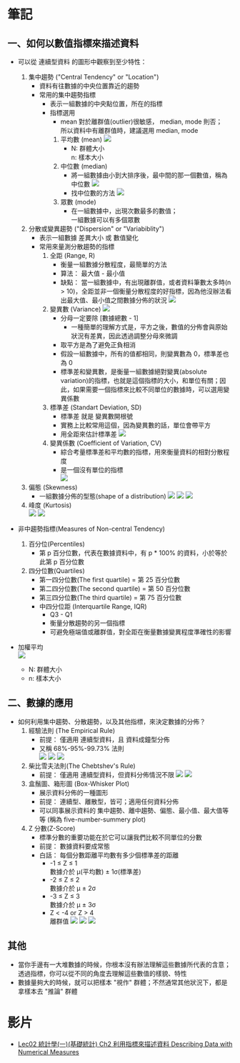 # 筆記
## 一、如何以數值指標來描述資料
- 可以從 連續型資料 的圖形中觀察到至少特性：
  1. 集中趨勢 ("Central Tendency" or "Location")
     - 資料有往數據的中央位置靠近的趨勢
     - 常用的集中趨勢指標
       - 表示一組數據的中央點位置，所在的指標
       - 指標選用
         - mean 對於離群值(outlier)很敏感， median, mode 則否；  
           所以資料中有離群值時，建議選用 median, mode
         1. 平均數 (mean)
          ![](<images/Ch2 利用指標來描述資料 Describing Data with Numerical Measures/2024-06-28 (Fri) 10-15-37.png>)
             - N: 群體大小  
              n: 樣本大小
         2. 中位數 (median)
            - 將一組數據由小到大排序後，最中間的那一個數值，稱為中位數
              ![](<images/Ch2 利用指標來描述資料 Describing Data with Numerical Measures/2024-06-28 (Fri) 10-17-55.png>)
            - 找中位數的方法
              ![](<images/Ch2 利用指標來描述資料 Describing Data with Numerical Measures/2024-06-28 (Fri) 10-19-03.png>)
         3. 眾數 (mode)
            - 在一組數據中，出現次數最多的數值；  
              一組數據可以有多個眾數
  2. 分散或變異趨勢 ("Dispersion" or "Variabiblity")
     - 表示一組數據 差異大小 或 數值變化
     - 常用來量測分散趨勢的指標
       1. 全距 (Range, R)
          - 衡量一組數據分散程度，最簡單的方法
          - 算法： 最大值 - 最小值
          - 缺點： 當一組數據中，有出現離群值，或者資料筆數太多時(n > 10)，全距並非一個衡量分散程度的好指標，因為他沒辦法看出最大值、最小值之間數據分佈的狀況
            ![](<images/Ch2 利用指標來描述資料 Describing Data with Numerical Measures/2024-06-26 (Wed) 15-40-06.png>)
       2. 變異數 (Variance)
          ![](<images/Ch2 利用指標來描述資料 Describing Data with Numerical Measures/2024-06-26 (Wed) 15-46-01.png>)
          - 分母一定要除 [數據總數 - 1]
            - 一種簡單的理解方式是，平方之後，數值的分佈會與原始狀況有差異，因此透過調整分母來微調
          - 取平方是為了避免正負相消
          - 假設一組數據中，所有的值都相同，則變異數為 0，標準差也為 0
          - 標準差和變異數，是衡量一組數據絕對變異(absolute variation)的指標，也就是這個指標的大小，和單位有關；因此，如果需要一個指標來比較不同單位的數據時，可以選用變異係數
       3. 標準差 (Standart Deviation, SD)
          - 標準差 就是 變異數開根號
          - 實務上比較常用這個，因為變異數的話，單位會帶平方
          - 用全距來估計標準差
            ![](<images/Ch2 利用指標來描述資料 Describing Data with Numerical Measures/2024-06-26 (Wed) 16-57-51.png>)
       4. 變異係數 (Coefficient of Variation, CV)
          - 綜合考量標準差和平均數的指標，用來衡量資料的相對分散程度
          - 是一個沒有單位的指標  
          ![](<images/Ch2 利用指標來描述資料 Describing Data with Numerical Measures/2024-06-26 (Wed) 17-52-59.png>)
  3. 偏態 (Skewness)
     - 一組數據分佈的型態(shape of a distribution)
       ![](<images/Ch2 利用指標來描述資料 Describing Data with Numerical Measures/2024-06-26 (Wed) 18-02-27.png>)
       ![](<images/Ch2 利用指標來描述資料 Describing Data with Numerical Measures/2024-06-26 (Wed) 18-04-22.png>)
       ![](<images/Ch2 利用指標來描述資料 Describing Data with Numerical Measures/2024-06-26 (Wed) 18-04-36.png>)
  4. 峰度 (Kurtosis)  
    ![](<images/Ch2 利用指標來描述資料 Describing Data with Numerical Measures/2024-06-27 (Thu) 10-26-59.png>)
    ![](<images/Ch2 利用指標來描述資料 Describing Data with Numerical Measures/2024-06-27 (Thu) 10-27-22.png>)
- 非中趨勢指標(Measures of Non-central Tendency)
  1. 百分位(Percentiles)
     - 第 p 百分位數，代表在數據資料中，有 p * 100% 的資料，小於等於此第 p 百分位數
  2. 四分位數(Quartiles)
     - 第一四分位數(The first quartile) = 第 25 百分位數
     - 第二四分位數(The second quartile) = 第 50 百分位數
     - 第三四分位數(The third quartile) = 第 75 百分位數
     - 中四分位距 (Interquartile Range, IQR)
       - Q3 - Q1
       - 衡量分散趨勢的另一個指標
       - 可避免極端值或離群值，對全距在衡量數據變異程度準確性的影響

- 加權平均  
  ![](<images/Ch2 利用指標來描述資料 Describing Data with Numerical Measures/2024-06-28 (Fri) 09-56-11.png>)
  - N: 群體大小
  - n: 樣本大小


## 二、數據的應用
- 如何利用集中趨勢、分散趨勢，以及其他指標，來決定數據的分佈？
  1. 經驗法則 (The Empirical Rule)
     - 前提： 僅適用 連續型資料，且 資料成鐘型分佈
     - 又稱 68%-95%-99.73% 法則  
      ![](<images/Ch2 利用指標來描述資料 Describing Data with Numerical Measures/2024-06-27 (Thu) 14-09-41.png>)
      ![](<images/Ch2 利用指標來描述資料 Describing Data with Numerical Measures/2024-06-27 (Thu) 14-10-05.png>)
      ![](<images/Ch2 利用指標來描述資料 Describing Data with Numerical Measures/2024-06-27 (Thu) 14-10-24.png>)
  2. 柴比雪夫法則(The Chebtshev's Rule)
     - 前提： 僅適用 連續型資料，但資料分佈情況不限
      ![](<images/Ch2 利用指標來描述資料 Describing Data with Numerical Measures/2024-06-27 (Thu) 14-12-39.png>)
      ![](<images/Ch2 利用指標來描述資料 Describing Data with Numerical Measures/2024-06-27 (Thu) 14-14-20.png>)
  3. 盒鬚圖、箱形圖 (Box-Whisker Plot)
     - 展示資料分佈的一種圖形
     - 前提： 連續型、離散型，皆可；適用任何資料分佈
     - 可以同事展示資料的 集中趨勢、離中趨勢、偏態、最小值、最大值等等 (稱為 five-number-summery plot)
  4. Z 分數(Z-Score)
     - 標準分數的重要功能在於它可以讓我們比較不同單位的分數
     - 前提： 數據資料要成常態
     - 白話： 每個分數距離平均數有多少個標準差的距離
       - -1 ≤ Z ≤ 1  
        數據介於 μ(平均數) ± 1σ(標準差)
       - -2 ≤ Z ≤ 2  
        數據介於 μ ± 2σ
       - -3 ≤ Z ≤ 3  
        數據介於 μ ± 3σ
       - Z < -4 or Z > 4  
        離群值
      ![](<images/Ch2 利用指標來描述資料 Describing Data with Numerical Measures/2024-06-28 (Fri) 09-40-30.png>)
      ![](<images/Ch2 利用指標來描述資料 Describing Data with Numerical Measures/2024-06-28 (Fri) 09-40-42.png>)
      ![](<images/Ch2 利用指標來描述資料 Describing Data with Numerical Measures/2024-06-28 (Fri) 09-40-54.png>)

## 其他
- 當你手邊有一大堆數據的時候，你根本沒有辦法理解這些數據所代表的含意；透過指標，你可以從不同的角度去理解這些數值的樣貌、特性
- 數據量夠大的時候，就可以把樣本 "視作" 群體；不然通常其他狀況下，都是拿樣本去 "推論" 群體


# 影片
- [Lec02 統計學(一)(基礎統計) Ch2 利用指標來描述資料 Describing Data with Numerical Measures](https://www.youtube.com/watch?v=GP_Fi8t0UwI&list=PLj6E8qlqmkFvsst4-ww1mrax1D65FQI1m&index=2)